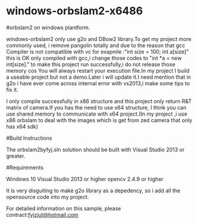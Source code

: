 # windows-orbslam2-x6486

#orbslam2 on windows plantform.

windows-orbslam2 only use g2o and DBow2 library.To get my project more commonly used, i remove pangolin totally and due to 
the reason that gcc Compiler is not compatible with vc for exapmle :"int size = 100; int a[size]" this is OK only compiled
with gcc,i change those codes to "int *a = new int[size]." to make this project run successfully,i do not release those
memory cos You will always restart your execution file.In my project I build a useable project but not a demo.Later i will
update it.I need mention that in g2o i have ever come across internal error with vs2013,i make some tips to fix it.

I only compile successfully in x86 structure and this project only return R&T matrix of camera.If you has the need to use x64
structure, I think you can use shared memory to communicate with x64 project.(In my project ,i use x86 orbslam to deal with the images
which is get from zed camera that only has x64 sdk)

#Build Instructions

The orbslam2byfyj.sln solution should be built with Visual Studio 2013 or greater. 

#Requirements

Windows 10
Visual Studio 2013 or higher
opencv 2.4.9 or higher 

It is very disguiting to make g2o library as a depedency, so i add all the opensource code into my project.

For detailed information on this sample, please contract:fyjzjut@hotmail.com 
